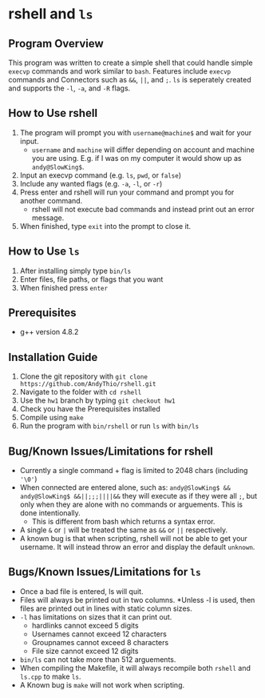 # rshell and `ls`

## Program Overview
This program was written to create a simple shell that could handle simple `execvp` commands and work similar to `bash`. Features include `execvp` commands and Connectors such as `&&`, `||`, and `;`.
`ls` is seperately created and supports the `-l`, `-a`, and `-R` flags.

## How to Use rshell
1. The program will prompt you with `username@machine$` and wait for your input.
    - `username` and `machine` will differ depending on account and machine you are using. E.g. if I was on my computer it would show up as `andy@SlowKing$`.
2. Input an execvp command (e.g. `ls`, `pwd`, or `false`)
3. Include any wanted flags (e.g. `-a`, `-l`, or `-r`)
4. Press enter and rshell will run your command and prompt you for another command.
    - rshell will not execute bad commands and instead print out an error message.
5. When finished, type `exit` into the prompt to close it.

## How to Use `ls`
1. After installing simply type `bin/ls`
2. Enter files, file paths, or flags that you want
3. When finished press `enter`

## Prerequisites
* g++ version 4.8.2

## Installation Guide
1. Clone the git repository with
    `git clone https://github.com/AndyThio/rshell.git`
2. Navigate to the folder with
    `cd rshell`
3. Use the `hw1` branch by typing
    `git checkout hw1`
4. Check you have the Prerequisites installed
5. Compile using
    `make`
6. Run the program with
    `bin/rshell`
    or run `ls` with
    `bin/ls`

## Bug/Known Issues/Limitations for rshell
* Currently a single command + flag is limited to 2048 chars (including `'\0'`)
* When connected are entered alone, such as:
    `andy@SlowKing$ &&`
    `andy@SlowKing$ &&||;;;||||&&`
 they will execute as if they were all `;`, but only when they are alone with no commands or arguements. This is done intentionally.
    * This is different from bash which returns a syntax error.
* A single `&` or `|` will be treated the same as `&&` or `||` respectively.
* A known bug is that when scripting, rshell will not be able to get your username. It will instead throw an error and display the default `unknown`.

## Bugs/Known Issues/Limitations for `ls`
* Once a bad file is entered, ls will quit.
* Files will always be printed out in two columns.
    *Unless -l is used, then files are printed out in lines with static column sizes.
* `-l` has limitations on sizes that it can print out.
    * hardlinks cannot exceed 5 digits
    * Usernames cannot exceed 12 characters
    * Groupnames cannot exceed 8 characters
    * File size cannot exceed 12 digits
* `bin/ls` can not take more than 512 arguements.
* When compiling the Makefile, it will always recompile both `rshell` and `ls.cpp` to make `ls`.
* A Known bug is `make` will not work when scripting.
